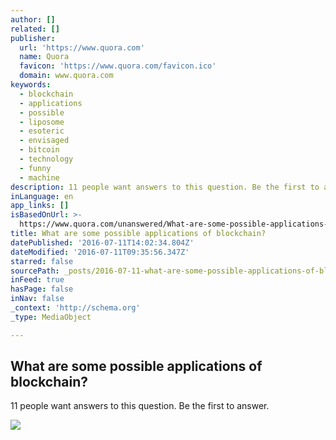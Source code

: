 ```yaml
---
author: []
related: []
publisher:
  url: 'https://www.quora.com'
  name: Quora
  favicon: 'https://www.quora.com/favicon.ico'
  domain: www.quora.com
keywords:
  - blockchain
  - applications
  - possible
  - liposome
  - esoteric
  - envisaged
  - bitcoin
  - technology
  - funny
  - machine
description: 11 people want answers to this question. Be the first to answer.
inLanguage: en
app_links: []
isBasedOnUrl: >-
  https://www.quora.com/unanswered/What-are-some-possible-applications-of-blockchain
title: What are some possible applications of blockchain?
datePublished: '2016-07-11T14:02:34.804Z'
dateModified: '2016-07-11T09:35:56.347Z'
starred: false
sourcePath: _posts/2016-07-11-what-are-some-possible-applications-of-blockchain.md
inFeed: true
hasPage: false
inNav: false
_context: 'http://schema.org'
_type: MediaObject

---
```

<article style=""><h1>What are some possible applications of blockchain?</h1><p>11 people want answers to this question. Be the first to answer.</p><img src="https://qsf.ec.quoracdn.net/-images.new_grid.fb_share_default.pnge6dde9cfa6e03c43.png" /></article>